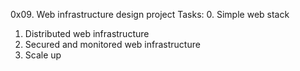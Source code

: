 0x09. Web infrastructure design project
Tasks:
0. Simple web stack
1. Distributed web infrastructure
2. Secured and monitored web infrastructure
3. Scale up

